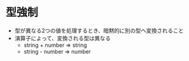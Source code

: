 # 型強制

- 型が異なる2つの値を処理するとき、暗黙的に別の型へ変換されること
- 演算子によって、変換される型は異なる
    - string + number => string
    - string - number => number